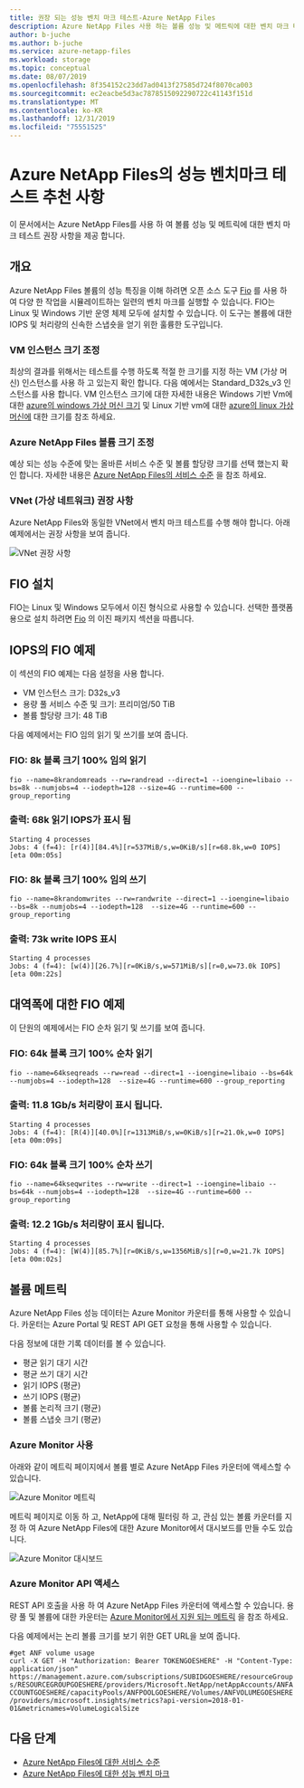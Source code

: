 ```yaml
---
title: 권장 되는 성능 벤치 마크 테스트-Azure NetApp Files
description: Azure NetApp Files 사용 하는 볼륨 성능 및 메트릭에 대한 벤치 마크 테스트 권장 사항에 대해 알아봅니다.
author: b-juche
ms.author: b-juche
ms.service: azure-netapp-files
ms.workload: storage
ms.topic: conceptual
ms.date: 08/07/2019
ms.openlocfilehash: 8f354152c23dd7ad0413f27585d724f8070ca003
ms.sourcegitcommit: ec2eacbe5d3ac7878515092290722c41143f151d
ms.translationtype: MT
ms.contentlocale: ko-KR
ms.lasthandoff: 12/31/2019
ms.locfileid: "75551525"
---
```

# <a name="performance-benchmark-test-recommendations-for-azure-netapp-files"></a>Azure NetApp Files의 성능 벤치마크 테스트 추천 사항

이 문서에서는 Azure NetApp Files를 사용 하 여 볼륨 성능 및 메트릭에 대한 벤치 마크 테스트 권장 사항을 제공 합니다.

## <a name="overview"></a>개요

Azure NetApp Files 볼륨의 성능 특징을 이해 하려면 오픈 소스 도구 [Fio](https://github.com/axboe/fio) 를 사용 하 여 다양 한 작업을 시뮬레이트하는 일련의 벤치 마크를 실행할 수 있습니다. FIO는 Linux 및 Windows 기반 운영 체제 모두에 설치할 수 있습니다.  이 도구는 볼륨에 대한 IOPS 및 처리량의 신속한 스냅숏을 얻기 위한 훌륭한 도구입니다.

### <a name="vm-instance-sizing"></a>VM 인스턴스 크기 조정

최상의 결과를 위해서는 테스트를 수행 하도록 적절 한 크기를 지정 하는 VM (가상 머신) 인스턴스를 사용 하 고 있는지 확인 합니다. 다음 예에서는 Standard_D32s_v3 인스턴스를 사용 합니다. VM 인스턴스 크기에 대한 자세한 내용은 Windows 기반 Vm에 대한 [azure의 windows 가상 머신 크기](https://docs.microsoft.com/azure/virtual-machines/windows/sizes?toc=%2fazure%2fvirtual-network%2ftoc.json) 및 Linux 기반 vm에 대한 [azure의 linux 가상 머신에](https://docs.microsoft.com/azure/virtual-machines/linux/sizes?toc=%2fazure%2fvirtual-machines%2flinux%2ftoc.json) 대한 크기를 참조 하세요.

### <a name="azure-netapp-files-volume-sizing"></a>Azure NetApp Files 볼륨 크기 조정

예상 되는 성능 수준에 맞는 올바른 서비스 수준 및 볼륨 할당량 크기를 선택 했는지 확인 합니다. 자세한 내용은 [Azure NetApp Files의 서비스 수준](azure-netapp-files-service-levels.md) 을 참조 하세요.

### <a name="virtual-network-vnet-recommendations"></a>VNet (가상 네트워크) 권장 사항

Azure NetApp Files와 동일한 VNet에서 벤치 마크 테스트를 수행 해야 합니다. 아래 예제에서는 권장 사항을 보여 줍니다.

![VNet 권장 사항](../media/azure-netapp-files/azure-netapp-files-benchmark-testing-vnet.png)

## <a name="installation-of-fio"></a>FIO 설치

FIO는 Linux 및 Windows 모두에서 이진 형식으로 사용할 수 있습니다. 선택한 플랫폼용으로 설치 하려면 [Fio](https://github.com/axboe/fio) 의 이진 패키지 섹션을 따릅니다.

## <a name="fio-examples-for-iops"></a>IOPS의 FIO 예제 

이 섹션의 FIO 예제는 다음 설정을 사용 합니다.
* VM 인스턴스 크기: D32s_v3
* 용량 풀 서비스 수준 및 크기: 프리미엄/50 TiB
* 볼륨 할당량 크기: 48 TiB

다음 예제에서는 FIO 임의 읽기 및 쓰기를 보여 줍니다.

### <a name="fio-8k-block-size-100-random-reads"></a>FIO: 8k 블록 크기 100% 임의 읽기

`fio --name=8krandomreads --rw=randread --direct=1 --ioengine=libaio --bs=8k --numjobs=4 --iodepth=128 --size=4G --runtime=600 --group_reporting`

### <a name="output-68k-read-iops-displayed"></a>출력: 68k 읽기 IOPS가 표시 됨

`Starting 4 processes`  
`Jobs: 4 (f=4): [r(4)][84.4%][r=537MiB/s,w=0KiB/s][r=68.8k,w=0 IOPS][eta 00m:05s]`

### <a name="fio-8k-block-size-100-random-writes"></a>FIO: 8k 블록 크기 100% 임의 쓰기

`fio --name=8krandomwrites --rw=randwrite --direct=1 --ioengine=libaio --bs=8k --numjobs=4 --iodepth=128  --size=4G --runtime=600 --group_reporting`

### <a name="output-73k-write-iops-displayed"></a>출력: 73k write IOPS 표시

`Starting 4 processes`  
`Jobs: 4 (f=4): [w(4)][26.7%][r=0KiB/s,w=571MiB/s][r=0,w=73.0k IOPS][eta 00m:22s]`

## <a name="fio-examples-for-bandwidth"></a>대역폭에 대한 FIO 예제

이 단원의 예제에서는 FIO 순차 읽기 및 쓰기를 보여 줍니다.

### <a name="fio-64k-block-size-100-sequential-reads"></a>FIO: 64k 블록 크기 100% 순차 읽기

`fio --name=64kseqreads --rw=read --direct=1 --ioengine=libaio --bs=64k --numjobs=4 --iodepth=128  --size=4G --runtime=600 --group_reporting`

### <a name="output-118-gbits-throughput-displayed"></a>출력: 11.8 1Gb/s 처리량이 표시 됩니다.

`Starting 4 processes`  
`Jobs: 4 (f=4): [R(4)][40.0%][r=1313MiB/s,w=0KiB/s][r=21.0k,w=0 IOPS][eta 00m:09s]`

### <a name="fio-64k-block-size-100-sequential-writes"></a>FIO: 64k 블록 크기 100% 순차 쓰기

`fio --name=64kseqwrites --rw=write --direct=1 --ioengine=libaio --bs=64k --numjobs=4 --iodepth=128  --size=4G --runtime=600 --group_reporting`

### <a name="output-122-gbits-throughput-displayed"></a>출력: 12.2 1Gb/s 처리량이 표시 됩니다.

`Starting 4 processes`  
`Jobs: 4 (f=4): [W(4)][85.7%][r=0KiB/s,w=1356MiB/s][r=0,w=21.7k IOPS][eta 00m:02s]`

## <a name="volume-metrics"></a>볼륨 메트릭

Azure NetApp Files 성능 데이터는 Azure Monitor 카운터를 통해 사용할 수 있습니다. 카운터는 Azure Portal 및 REST API GET 요청을 통해 사용할 수 있습니다. 

다음 정보에 대한 기록 데이터를 볼 수 있습니다.
* 평균 읽기 대기 시간 
* 평균 쓰기 대기 시간 
* 읽기 IOPS (평균)
* 쓰기 IOPS (평균)
* 볼륨 논리적 크기 (평균)
* 볼륨 스냅숏 크기 (평균)

### <a name="using-azure-monitor"></a>Azure Monitor 사용 

아래와 같이 메트릭 페이지에서 볼륨 별로 Azure NetApp Files 카운터에 액세스할 수 있습니다.

![Azure Monitor 메트릭](../media/azure-netapp-files/azure-netapp-files-benchmark-monitor-metrics.png)

메트릭 페이지로 이동 하 고, NetApp에 대해 필터링 하 고, 관심 있는 볼륨 카운터를 지정 하 여 Azure NetApp Files에 대한 Azure Monitor에서 대시보드를 만들 수도 있습니다. 

![Azure Monitor 대시보드](../media/azure-netapp-files/azure-netapp-files-benchmark-monitor-dashboard.png)

### <a name="azure-monitor-api-access"></a>Azure Monitor API 액세스

REST API 호출을 사용 하 여 Azure NetApp Files 카운터에 액세스할 수 있습니다. 용량 풀 및 볼륨에 대한 카운터는 [Azure Monitor에서 지원 되는 메트릭](https://docs.microsoft.com/azure/azure-monitor/platform/metrics-supported#microsoftnetappnetappaccountscapacitypoolsvolumes) 을 참조 하세요.

다음 예제에서는 논리 볼륨 크기를 보기 위한 GET URL을 보여 줍니다.

`#get ANF volume usage`  
`curl -X GET -H "Authorization: Bearer TOKENGOESHERE" -H "Content-Type: application/json" https://management.azure.com/subscriptions/SUBIDGOESHERE/resourceGroups/RESOURCEGROUPGOESHERE/providers/Microsoft.NetApp/netAppAccounts/ANFACCOUNTGOESHERE/capacityPools/ANFPOOLGOESHERE/Volumes/ANFVOLUMEGOESHERE/providers/microsoft.insights/metrics?api-version=2018-01-01&metricnames=VolumeLogicalSize`


## <a name="next-steps"></a>다음 단계

- [Azure NetApp Files에 대한 서비스 수준](azure-netapp-files-service-levels.md)
- [Azure NetApp Files에 대한 성능 벤치 마크](azure-netapp-files-performance-benchmarks.md)